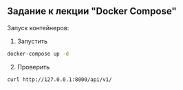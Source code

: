 ## Задание к лекции "Docker Compose"

Запуск контейнеров: 

1. Запустить
```bash
docker-compose up -d
```
2. Проверить
```bash
curl http://127.0.0.1:8000/api/v1/
```
